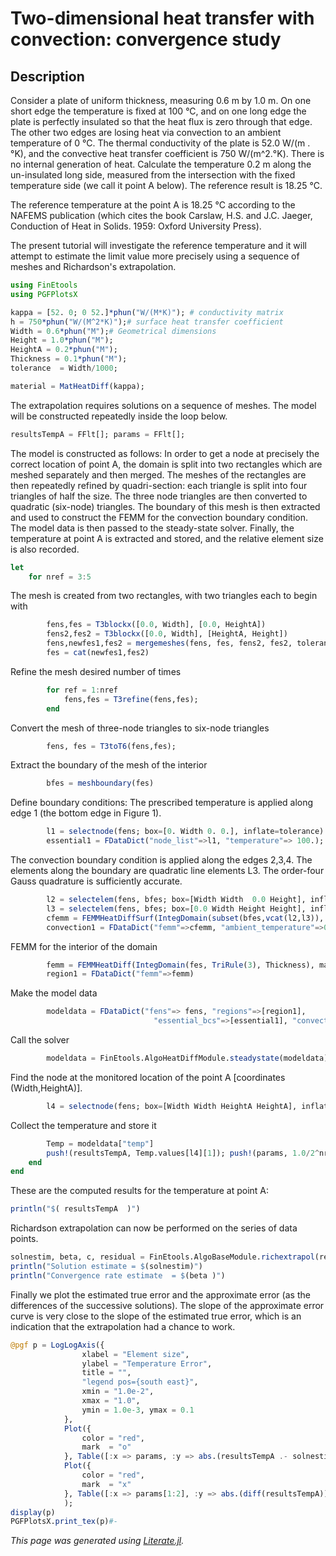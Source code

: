 # Two-dimensional heat transfer with convection: convergence study

## Description

Consider a plate of uniform thickness, measuring 0.6 m by 1.0 m. On one
short edge the temperature is fixed at 100 °C, and on one long edge the
plate is perfectly insulated so that the heat flux is zero through that
edge. The other two edges are losing heat via convection to an ambient
temperature of 0 °C. The thermal conductivity of the plate is 52.0 W/(m
.°K), and the convective heat transfer coefficient is 750 W/(m^2.°K).
There is no internal generation of heat. Calculate the temperature 0.2 m
along the un-insulated long side, measured from the intersection with the
fixed temperature side (we call it point A below). The reference result is 18.25 °C.

The reference temperature at the point A  is 18.25 °C according to the
NAFEMS publication (which cites the book Carslaw, H.S. and J.C. Jaeger,
Conduction of Heat in Solids. 1959: Oxford University Press).

The present  tutorial will investigate the reference temperature  and it
will attempt to  estimate the  limit value more precisely using a
sequence of meshes and Richardson's extrapolation.

```julia
using FinEtools
using PGFPlotsX

kappa = [52. 0; 0 52.]*phun("W/(M*K)"); # conductivity matrix
h = 750*phun("W/(M^2*K)");# surface heat transfer coefficient
Width = 0.6*phun("M");# Geometrical dimensions
Height = 1.0*phun("M");
HeightA = 0.2*phun("M");
Thickness = 0.1*phun("M");
tolerance  = Width/1000;

material = MatHeatDiff(kappa);
```

The extrapolation  requires solutions  on a sequence of meshes. The model will be constructed repeatedly  inside the loop below.

```julia
resultsTempA = FFlt[]; params = FFlt[];
```

The model is constructed as follows: In order to  get a node at precisely the correct location  of point A, the domain is split into two rectangles which are meshed separately and then merged.  The meshes of the rectangles are then  repeatedly refined by quadri-section: each triangle is split into four triangles  of half the size.   The three node triangles are then converted  to  quadratic (six-node) triangles. The boundary of this mesh is then extracted and used  to construct the FEMM for the convection boundary condition. The model data is then passed to the steady-state solver. Finally, the temperature at point A is extracted and stored, and the  relative element size is also recorded.

```julia
let
    for nref = 3:5
```

The mesh is created from two rectangles, with two triangles each to begin with

```julia
        fens,fes = T3blockx([0.0, Width], [0.0, HeightA])
        fens2,fes2 = T3blockx([0.0, Width], [HeightA, Height])
        fens,newfes1,fes2 = mergemeshes(fens, fes, fens2, fes2, tolerance)
        fes = cat(newfes1,fes2)
```

Refine the mesh desired number of times

```julia
        for ref = 1:nref
            fens,fes = T3refine(fens,fes);
        end
```

Convert  the mesh of three-node triangles  to six-node triangles

```julia
        fens, fes = T3toT6(fens,fes);
```

Extract the boundary of the mesh of the interior

```julia
        bfes = meshboundary(fes)
```

Define boundary conditions:
The prescribed temperature is applied along edge 1 (the bottom
edge in Figure 1).

```julia
        l1 = selectnode(fens; box=[0. Width 0. 0.], inflate=tolerance)
        essential1 = FDataDict("node_list"=>l1, "temperature"=> 100.);
```

The convection boundary condition is applied along the edges
2,3,4. The elements along the boundary are quadratic line
elements L3. The order-four Gauss quadrature is sufficiently accurate.

```julia
        l2 = selectelem(fens, bfes; box=[Width Width  0.0 Height], inflate =tolerance)
        l3 = selectelem(fens, bfes; box=[0.0 Width Height Height], inflate =tolerance)
        cfemm = FEMMHeatDiffSurf(IntegDomain(subset(bfes,vcat(l2,l3)), GaussRule(1, 4), Thickness), h)
        convection1 = FDataDict("femm"=>cfemm, "ambient_temperature"=>0.);
```

FEMM  for the interior of the domain

```julia
        femm = FEMMHeatDiff(IntegDomain(fes, TriRule(3), Thickness), material)
        region1 = FDataDict("femm"=>femm)
```

Make the model data

```julia
        modeldata = FDataDict("fens"=> fens, "regions"=>[region1],
                                "essential_bcs"=>[essential1], "convection_bcs"=>[convection1]);
```

Call the solver

```julia
        modeldata = FinEtools.AlgoHeatDiffModule.steadystate(modeldata)
```

Find the node at the monitored location of the point A  [coordinates (Width,HeightA)].

```julia
        l4 = selectnode(fens; box=[Width Width HeightA HeightA], inflate =tolerance)
```

Collect the temperature and store it

```julia
        Temp = modeldata["temp"]
        push!(resultsTempA, Temp.values[l4][1]); push!(params, 1.0/2^nref)
    end
end
```

These are the computed results for the temperature at point A:

```julia
println("$( resultsTempA  )")
```

Richardson extrapolation can now be performed on the series of  data points.

```julia
solnestim, beta, c, residual = FinEtools.AlgoBaseModule.richextrapol(resultsTempA, params)
println("Solution estimate = $(solnestim)")
println("Convergence rate estimate  = $(beta )")
```

Finally we plot the estimated true error and the approximate error  (as the differences of the successive solutions). The slope of the approximate error curve  is very close to the slope of the estimated true error, which is an indication that the extrapolation  had a chance to work.

```julia
@pgf p = LogLogAxis({
                xlabel = "Element size",
                ylabel = "Temperature Error",
                title = "",
                "legend pos={south east}",
                xmin = "1.0e-2",
                xmax = "1.0",
                ymin = 1.0e-3, ymax = 0.1
            },
            Plot({
                color = "red",
                mark  = "o"
            }, Table([:x => params, :y => abs.(resultsTempA .- solnestim)])), LegendEntry("estimated true error"),
            Plot({
                color = "red",
                mark  = "x"
            }, Table([:x => params[1:2], :y => abs.(diff(resultsTempA))])), LegendEntry("approximate error"),
            );
display(p)
PGFPlotsX.print_tex(p)#-
```

*This page was generated using [Literate.jl](https://github.com/fredrikekre/Literate.jl).*

